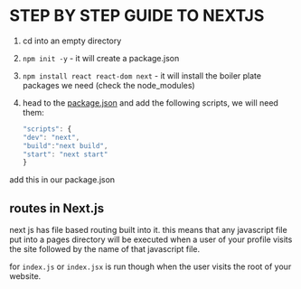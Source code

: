 # STEP BY STEP GUIDE TO NEXTJS

1. cd into an empty directory
2. `npm init -y` - it will create a package.json
3. `npm install react react-dom next` - it will install the boiler plate packages we need (check the node_modules)
4. head to the [package.json](./package.json) and add the following scripts, we will need them:

   ```js
   "scripts": {
   "dev": "next",
   "build":"next build",
   "start": "next start"
   }
   ```

add this in our package.json

## routes in Next.js

next js has file based routing built into it. this means that any javascript file put into a pages directory will be executed when a user of your profile visits the site followed by the name of that javascript file.

for `index.js` or `index.jsx` is run though when the user visits the root of your website.
